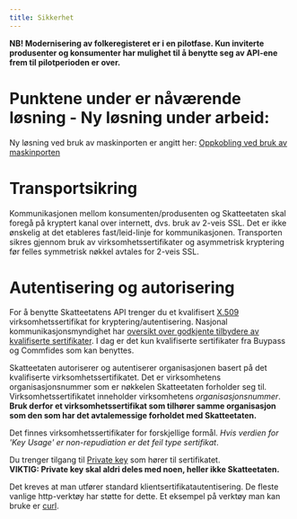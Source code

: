 ```yaml
---
title: Sikkerhet
---
```


**NB! Modernisering av folkeregisteret er i en pilotfase. Kun inviterte produsenter og konsumenter har mulighet til å benytte seg av API-ene frem til pilotperioden er over.**

# Punktene under er nåværende løsning - Ny løsning under arbeid: 
Ny løsning ved bruk av maskinporten er angitt her: [Oppkobling ved bruk av maskinporten](../Maskinporten.md) 
 

# Transportsikring
Kommunikasjonen mellom konsumenten/produsenten og Skatteetaten skal foregå på kryptert kanal over internett, dvs. bruk av 2-veis SSL. Det er ikke ønskelig at det etableres fast/leid-linje for kommunikasjonen. Transporten sikres gjennom bruk av virksomhetssertifikater og asymmetrisk kryptering før felles symmetrisk nøkkel avtales for 2-veis SSL.

# Autentisering og autorisering
For å benytte Skatteetatens API trenger du et kvalifisert [X.509]( https://en.wikipedia.org/wiki/X.509) virksomhetssertifikat for kryptering/autentisering. Nasjonal kommunikasjonsmyndighet har [oversikt over godkjente tilbydere av kvalifiserte sertifikater](https://www.nkom.no/teknisk/elektronisk-signatur/kvalifisert-sertifikat/registrerte-tilbydere-av-kvalifiserte-sertifikater). I dag er det kun kvalifiserte sertifikater fra Buypass og Commfides som kan benyttes. 

Skatteetaten autoriserer og autentiserer organisasjonen basert på det kvalifiserte virksomhetssertifikatet. Det er virksomhetens organisasjonsnummer som er nøkkelen Skatteetaten forholder seg til. Virksomhetssertifikatet inneholder virksomhetens *organisasjonsnummer*. **Bruk derfor et virksomhetssertifikat som tilhører samme organisasjon som den som har det avtalemessige forholdet med Skatteetaten.**

Det finnes virksomhetssertifikater for forskjellige formål. *Hvis verdien for 'Key Usage' er non-repudiation er det feil type sertifikat*.

Du trenger tilgang til [Private key](https://en.wikipedia.org/wiki/Public-key_cryptography) som hører til sertifikatet. <br>
**VIKTIG: Private key skal aldri deles med noen, heller ikke Skatteetaten.**


Det kreves at man utfører standard klientsertifikatautentisering. De fleste vanlige http-verktøy har støtte for dette. Et eksempel på verktøy man kan bruke er [curl](https://ec.haxx.se/usingcurl-tls.html).

